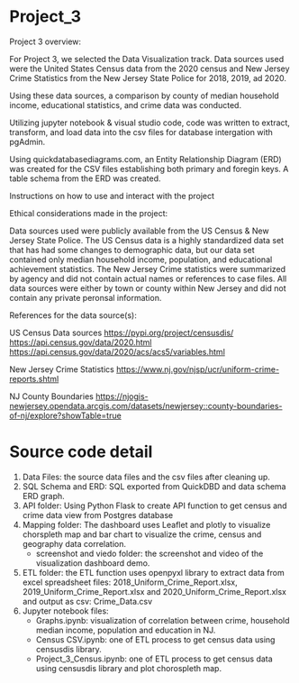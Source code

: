 # Project_3

Project 3 overview:

For Project 3, we selected the Data Visualization track. Data sources used were the United States Census data from the 2020 census and New Jersey Crime Statistics from the New Jersey State Police for 2018, 2019, ad 2020. 

Using these data sources, a comparison by county of median household income, educational statistics, and crime data was conducted. 

Utilizing jupyter notebook & visual studio code, code was written to extract, transform, and load data into the csv files for database intergation with pgAdmin. 

Using quickdatabasediagrams.com, an Entity Relationship Diagram (ERD) was created for the CSV files establishing both primary and foregin keys. A table schema from the ERD was created.




Instructions on how to use and interact with the project




Ethical considerations made in the project:

Data sources used were publicly available from the US Census & New Jersey State Police. The US Census data is a highly standardized data set that has had some changes to demographic data, but our data set contained only median household income, population, and educational achievement statistics. The New Jersey Crime statistics were summarized by agency and did not contain actual names or references to case files. All data sources were either by town or county within New Jersey and did not contain any private peronsal information. 



References for the data source(s):

US Census Data sources
https://pypi.org/project/censusdis/
https://api.census.gov/data/2020.html
https://api.census.gov/data/2020/acs/acs5/variables.html

New Jersey Crime Statistics
https://www.nj.gov/njsp/ucr/uniform-crime-reports.shtml

NJ County Boundaries
https://njogis-newjersey.opendata.arcgis.com/datasets/newjersey::county-boundaries-of-nj/explore?showTable=true

# Source code detail
1. Data Files: the source data files and the csv files after cleaning up.
2. SQL Schema and ERD: SQL exported from QuickDBD and data schema ERD graph.
3. API folder: Using Python Flask to create API function to get census and crime data view from Postgres database
4. Mapping folder: The dashboard uses Leaflet and plotly to visualize chorspleth map and bar chart to visualize the crime, census and geography data correlation.
    * screenshot and viedo folder: the screenshot and video of the visualization dashboard demo.
5. ETL folder: the ETL function uses openpyxl library to extract data from excel spreadsheet files: 2018_Uniform_Crime_Report.xlsx, 2019_Uniform_Crime_Report.xlsx and 2020_Uniform_Crime_Report.xlsx and output as csv: Crime_Data.csv
6. Jupyter notebook files:
     * Graphs.ipynb: visualization of correlation between crime, household median income, population and education in NJ.
     * Census CSV.ipynb: one of ETL process to get census data using censusdis library.
     * Project_3_Census.ipynb: one of ETL process to get census data using censusdis library and plot chorospleth map.

